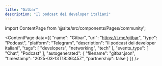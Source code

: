 ```yaml
---
title: "Gitbar"
description: "Il podcast dei developer italiani"
---
```

import ContentPage from '@site/src/components/Pages/community';

<ContentPage
    data={{
  "name": "Gitbar",
  "url": "https://t.me/gitbar",
  "type": "Podcast",
  "platform": "Telegram",
  "description": "Il podcast dei developer italiani",
  "tags": [
    "developers",
    "networking",
    "tech"
  ],
  "events_type": [
    "Chat",
    "Podcast"
  ],
  "autogenerated": {
    "filename": "gitbar.json",
    "timestamp": "2025-03-13T18:36:45Z",
    "partnership": false
  }
}}
/>
